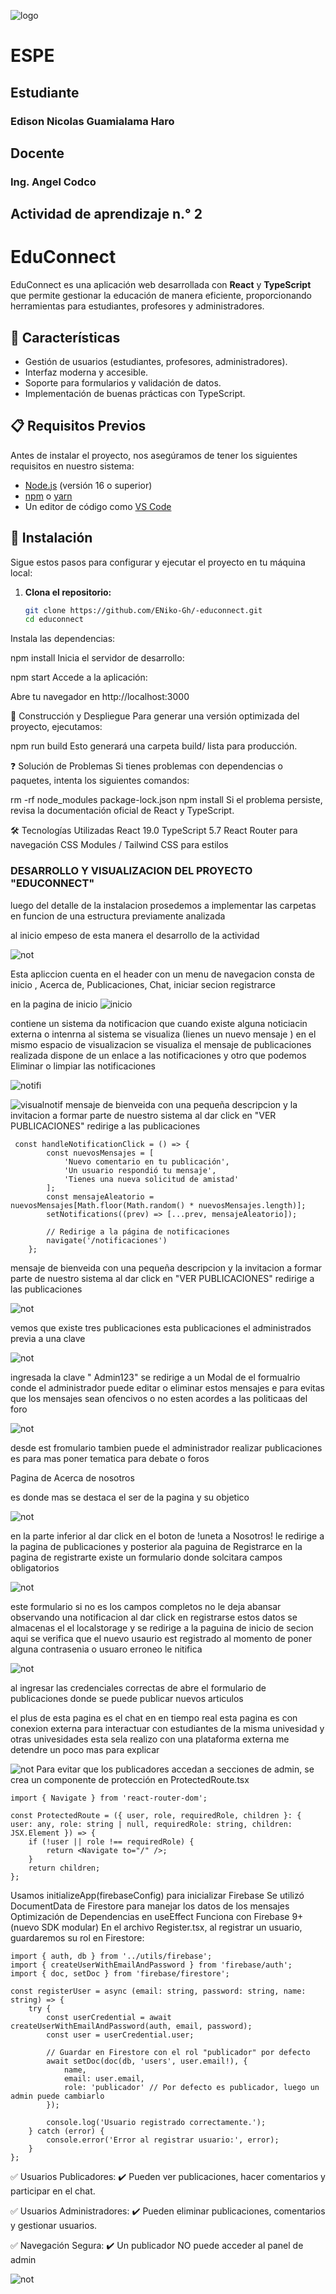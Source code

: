 
![logo](public/images/espe.jpg)

# ESPE

## Estudiante 
### Edison Nicolas Guamialama Haro 

## Docente 
### Ing. Angel Codco


## Actividad de aprendizaje n.° 2

# EduConnect

EduConnect es una aplicación web desarrollada con **React** y **TypeScript** que permite gestionar la educación de manera eficiente, proporcionando herramientas para estudiantes, profesores y administradores.  

## 📌 Características

- Gestión de usuarios (estudiantes, profesores, administradores).  
- Interfaz moderna y accesible.  
- Soporte para formularios y validación de datos.  
- Implementación de buenas prácticas con TypeScript.  

## 📋 Requisitos Previos

Antes de instalar el proyecto, nos asegúramos de tener los siguientes requisitos en nuestro sistema:  

- [Node.js](https://nodejs.org/) (versión 16 o superior)  
- [npm](https://www.npmjs.com/) o [yarn](https://yarnpkg.com/)  
- Un editor de código como [VS Code](https://code.visualstudio.com/)  

## 🔧 Instalación

Sigue estos pasos para configurar y ejecutar el proyecto en tu máquina local:

1. **Clona el repositorio:**  

   ```sh
   git clone https://github.com/ENiko-Gh/-educonnect.git
   cd educonnect
Instala las dependencias:

npm install
Inicia el servidor de desarrollo:

npm start
Accede a la aplicación:

Abre tu navegador en http://localhost:3000

🚀 Construcción y Despliegue
Para generar una versión optimizada del proyecto, ejecutamos:

npm run build
Esto generará una carpeta build/ lista para producción.

❓ Solución de Problemas
Si tienes problemas con dependencias o paquetes, intenta los siguientes comandos:

rm -rf node_modules package-lock.json
npm install
Si el problema persiste, revisa la documentación oficial de React y TypeScript.

🛠 Tecnologías Utilizadas
React 19.0
TypeScript 5.7
React Router para navegación
CSS Modules / Tailwind CSS para estilos


### DESARROLLO  Y VISUALIZACION DEL PROYECTO "EDUCONNECT"


luego del detalle de la instalacion  prosedemos a implementar las carpetas  en funcion de una estructura  previamente analizada

al inicio empeso de esta manera  el desarrollo de la actividad 

![not](public/images/images/Desarrollo.jpg)


Esta apliccion cuenta en el header con un menu de navegacion consta de inicio , Acerca de, Publicaciones, Chat, iniciar secion
registrarce 

en la pagina de inicio
![inicio](public/images/inicio1.jpg)

contiene un sistema da notificacion  que cuando existe alguna noticiacin  externa o intenrna al sistema 
se visualiza  (Iienes un nuevo mensaje ) en el mismo espacio de visualizacion  se visualiza el mensaje de 
publicaciones realizada  dispone de un enlace a las notificaciones   y otro  que podemos Eliminar   o limpiar las notificaciones 

![notifi](public/images/Inicio.jpg)

![visualnotif](public/images/Notifi2.jpg)
mensaje de bienveida  con una pequeña descripcion y la invitacion a formar parte de nuestro sistema 
al dar click en "VER PUBLICACIONES" redirige a las publicaciones  

```tsx
 const handleNotificationClick = () => {
        const nuevosMensajes = [
            'Nuevo comentario en tu publicación',
            'Un usuario respondió tu mensaje',
            'Tienes una nueva solicitud de amistad'
        ];
        const mensajeAleatorio = nuevosMensajes[Math.floor(Math.random() * nuevosMensajes.length)];
        setNotifications((prev) => [...prev, mensajeAleatorio]);

        // Redirige a la página de notificaciones
        navigate('/notificaciones')
    };
```


mensaje de bienveida  con una pequeña descripcion y la invitacion a formar parte de nuestro sistema 
al dar click en "VER PUBLICACIONES" redirige a las publicaciones  

![not](public/images/publi2.jpg)

vemos que existe tres publicaciones   esta  publicaciones el administrados  previa a una clave 

![not](public/images/clavAdmin.jpg)

ingresada la  clave " Admin123"  se  redirige a un Modal de el formualrio conde el administrador puede  editar o eliminar estos mensajes e para evitas que los mensajes sean ofencivos o no esten acordes a las politicaas del foro

![not](public//public/images/Administrador.jpg)

desde est fromulario tambien puede el administrador realizar publicaciones es para mas poner tematica para debate o foros 

Pagina de Acerca de nosotros 

es donde mas se destaca el ser de la pagina y su objetico 

![not](public/images/AcerNostrs.jpg)

en la parte inferior al dar click en el boton de !uneta a Nosotros!  le redirige a la pagina de publicaciones y posterior ala paguina de Registrarce 
en la pagina de registrarte existe un formulario donde solcitara  campos obligatorios  

![not](public/images/Register.jpg)

este formulario si no es los campos completos no le deja abansar observando una notificacion al dar click en registrarse estos datos se almacenas el el localstorage  y se redirige  a la paguina de inicio de secion aqui se verifica  que el nuevo usaurio est registrado al momento de poner alguna contrasenia o usuaro erroneo le nitifica 

![not](public/images/modal2.jpg)


al ingresar las credenciales correctas  de abre el formulario de publicaciones  donde se puede publicar nuevos articulos 

el plus de esta pagina es el chat en en tiempo real 
esta pagina es con conexion externa para interactuar con estudiantes de la misma univesidad y otras univesidades esta sela realizo con una plataforma externa me detendre un poco mas para explicar

![not](public/images/chat.jpg)
Para evitar que los publicadores accedan a secciones de admin, se crea un componente de protección en ProtectedRoute.tsx

```tsx
import { Navigate } from 'react-router-dom';

const ProtectedRoute = ({ user, role, requiredRole, children }: { user: any, role: string | null, requiredRole: string, children: JSX.Element }) => {
    if (!user || role !== requiredRole) {
        return <Navigate to="/" />;
    }
    return children;
};

```

Usamos initializeApp(firebaseConfig) para inicializar Firebase 
Se utilizó DocumentData de Firestore para manejar los datos de los mensajes
Optimización de Dependencias en useEffect
Funciona con Firebase 9+ (nuevo SDK modular)
En el archivo Register.tsx, al registrar un usuario, guardaremos su rol en Firestore:

``` tsx
import { auth, db } from '../utils/firebase';
import { createUserWithEmailAndPassword } from 'firebase/auth';
import { doc, setDoc } from 'firebase/firestore';

const registerUser = async (email: string, password: string, name: string) => {
    try {
        const userCredential = await createUserWithEmailAndPassword(auth, email, password);
        const user = userCredential.user;

        // Guardar en Firestore con el rol "publicador" por defecto
        await setDoc(doc(db, 'users', user.email!), {
            name,
            email: user.email,
            role: 'publicador' // Por defecto es publicador, luego un admin puede cambiarlo
        });

        console.log('Usuario registrado correctamente.');
    } catch (error) {
        console.error('Error al registrar usuario:', error);
    }
};

```

✅ Usuarios Publicadores:
✔️ Pueden ver publicaciones, hacer comentarios y participar en el chat.

✅ Usuarios Administradores:
✔️ Pueden eliminar publicaciones, comentarios y gestionar usuarios.

✅ Navegación Segura:
✔️ Un publicador NO puede acceder al panel de admin


![not](public/images/firebase.jpg)

